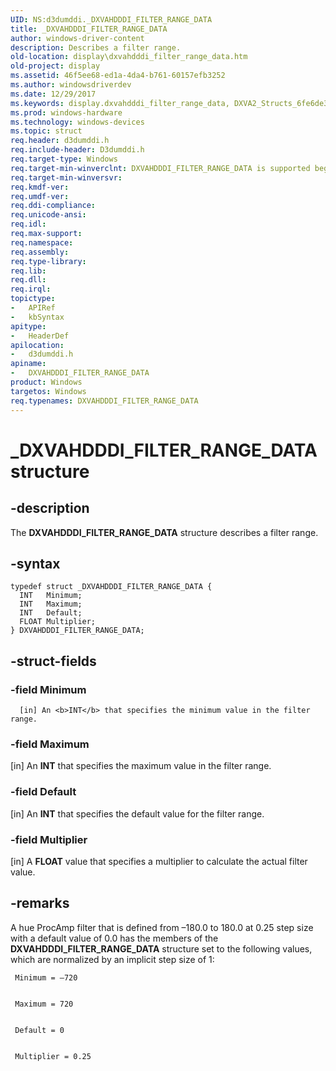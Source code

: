 ```yaml
---
UID: NS:d3dumddi._DXVAHDDDI_FILTER_RANGE_DATA
title: _DXVAHDDDI_FILTER_RANGE_DATA
author: windows-driver-content
description: Describes a filter range.
old-location: display\dxvahdddi_filter_range_data.htm
old-project: display
ms.assetid: 46f5ee68-ed1a-4da4-b761-60157efb3252
ms.author: windowsdriverdev
ms.date: 12/29/2017
ms.keywords: display.dxvahdddi_filter_range_data, DXVA2_Structs_6fe6de36-4bbb-4409-817e-52e6598363e6.xml, DXVAHDDDI_FILTER_RANGE_DATA structure [Display Devices], DXVAHDDDI_FILTER_RANGE_DATA, d3dumddi/DXVAHDDDI_FILTER_RANGE_DATA, _DXVAHDDDI_FILTER_RANGE_DATA
ms.prod: windows-hardware
ms.technology: windows-devices
ms.topic: struct
req.header: d3dumddi.h
req.include-header: D3dumddi.h
req.target-type: Windows
req.target-min-winverclnt: DXVAHDDDI_FILTER_RANGE_DATA is supported beginning with the Windows 7 operating system.
req.target-min-winversvr: 
req.kmdf-ver: 
req.umdf-ver: 
req.ddi-compliance: 
req.unicode-ansi: 
req.idl: 
req.max-support: 
req.namespace: 
req.assembly: 
req.type-library: 
req.lib: 
req.dll: 
req.irql: 
topictype: 
-	APIRef
-	kbSyntax
apitype: 
-	HeaderDef
apilocation: 
-	d3dumddi.h
apiname: 
-	DXVAHDDDI_FILTER_RANGE_DATA
product: Windows
targetos: Windows
req.typenames: DXVAHDDDI_FILTER_RANGE_DATA
---
```


# _DXVAHDDDI_FILTER_RANGE_DATA structure


## -description


The <b>DXVAHDDDI_FILTER_RANGE_DATA</b> structure describes a filter range.


## -syntax


````
typedef struct _DXVAHDDDI_FILTER_RANGE_DATA {
  INT   Minimum;
  INT   Maximum;
  INT   Default;
  FLOAT Multiplier;
} DXVAHDDDI_FILTER_RANGE_DATA;
````


## -struct-fields




### -field Minimum


      [in] An <b>INT</b> that specifies the minimum value in the filter range. 
     


### -field Maximum

[in] An <b>INT</b> that specifies the maximum value in the filter range. 


### -field Default

[in] An <b>INT</b> that specifies the default value for the filter range. 


### -field Multiplier

[in] A <b>FLOAT</b> value that specifies a multiplier to calculate the actual filter value. 


## -remarks


A hue ProcAmp filter that is defined from –180.0 to 180.0 at 0.25 step size with a default value of 0.0 has the members of the <b>DXVAHDDDI_FILTER_RANGE_DATA</b> structure set to the following values, which are normalized by an implicit step size of 1:


     Minimum = –720


     Maximum = 720


     Default = 0


     Multiplier = 0.25


